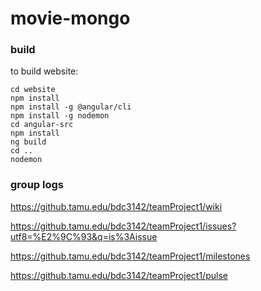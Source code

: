# movie-mongo

### build

to build website:

`cd website`  
`npm install`  
`npm install -g @angular/cli`  
`npm install -g nodemon`  
`cd angular-src`  
`npm install`  
`ng build`  
`cd ..`  
`nodemon`

### group logs

https://github.tamu.edu/bdc3142/teamProject1/wiki

https://github.tamu.edu/bdc3142/teamProject1/issues?utf8=%E2%9C%93&q=is%3Aissue

https://github.tamu.edu/bdc3142/teamProject1/milestones

https://github.tamu.edu/bdc3142/teamProject1/pulse
